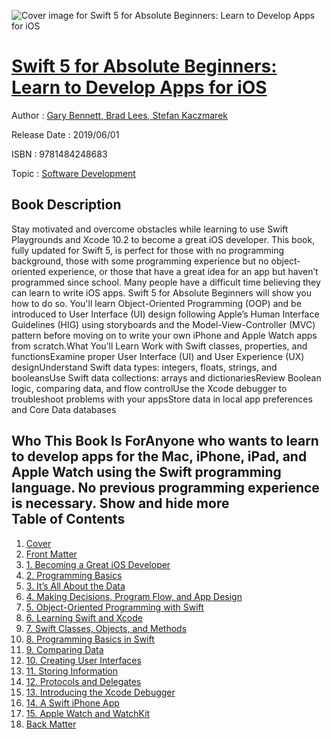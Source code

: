 ![Cover image for Swift 5 for Absolute Beginners: Learn to Develop Apps for iOS](https://imgdetail.ebookreading.net/cover/cover/20200215/EB9781484248683.jpg)

[Swift 5 for Absolute Beginners: Learn to Develop Apps for iOS](https://ebookreading.net/view/book/Swift+5+for+Absolute+Beginners%3A+Learn+to+Develop+Apps+for+iOS-EB9781484248683_1.html "Swift 5 for Absolute Beginners: Learn to Develop Apps for iOS")
====================================================================================================================

Author : [Gary Bennett](https://ebookreading.net/search/author/Gary+Bennett),[ Brad Lees](https://ebookreading.net/search/author/+Brad+Lees),[ Stefan Kaczmarek](https://ebookreading.net/search/author/+Stefan+Kaczmarek)

Release Date : 2019/06/01

ISBN : 9781484248683

Topic : [Software Development](https://ebookreading.net/search/category/software-development)

Book Description
-----------------

 Stay motivated and overcome obstacles while learning to use Swift Playgrounds and Xcode 10.2 to become a great iOS developer. This book, fully updated for Swift 5, is perfect for those with no programming background, those with some programming experience but no object-oriented experience, or those that have a great idea for an app but haven’t programmed since school.
Many people have a difficult time believing they can learn to write iOS apps. Swift 5 for Absolute Beginners will show you how to do so. You'll learn Object-Oriented Programming (OOP) and be introduced to User Interface (UI) design following Apple’s Human Interface Guidelines (HIG) using storyboards and the Model-View-Controller (MVC) pattern before moving on to write your own iPhone and Apple Watch apps from scratch.What You’ll Learn
Work      with Swift classes, properties, and functionsExamine      proper User Interface (UI) and User Experience (UX) designUnderstand      Swift data types: integers, floats, strings, and booleansUse      Swift data collections: arrays and dictionariesReview      Boolean logic, comparing data, and flow controlUse the Xcode debugger to      troubleshoot problems with your appsStore data in local app preferences and Core Data databases 

Who This Book Is ForAnyone who wants to learn to develop apps for the Mac, iPhone, iPad, and Apple Watch using the Swift programming language. No previous programming experience is necessary.
           Show and hide more                
Table of Contents
-----------------

1. [Cover](https://ebookreading.net/view/book/Swift+5+for+Absolute+Beginners%3A+Learn+to+Develop+Apps+for+iOS-EB9781484248683_1.html)
1. [Front Matter](https://ebookreading.net/view/book/Swift+5+for+Absolute+Beginners%3A+Learn+to+Develop+Apps+for+iOS-EB9781484248683_2.html)
1. [1. Becoming a Great iOS Developer](https://ebookreading.net/view/book/Swift+5+for+Absolute+Beginners%3A+Learn+to+Develop+Apps+for+iOS-EB9781484248683_3.html)
1. [2. Programming Basics](https://ebookreading.net/view/book/Swift+5+for+Absolute+Beginners%3A+Learn+to+Develop+Apps+for+iOS-EB9781484248683_4.html)
1. [3. It’s All About the Data](https://ebookreading.net/view/book/Swift+5+for+Absolute+Beginners%3A+Learn+to+Develop+Apps+for+iOS-EB9781484248683_5.html)
1. [4. Making Decisions, Program Flow, and App Design](https://ebookreading.net/view/book/Swift+5+for+Absolute+Beginners%3A+Learn+to+Develop+Apps+for+iOS-EB9781484248683_6.html)
1. [5. Object-Oriented Programming with Swift](https://ebookreading.net/view/book/Swift+5+for+Absolute+Beginners%3A+Learn+to+Develop+Apps+for+iOS-EB9781484248683_7.html)
1. [6. Learning Swift and Xcode](https://ebookreading.net/view/book/Swift+5+for+Absolute+Beginners%3A+Learn+to+Develop+Apps+for+iOS-EB9781484248683_8.html)
1. [7. Swift Classes, Objects, and Methods](https://ebookreading.net/view/book/Swift+5+for+Absolute+Beginners%3A+Learn+to+Develop+Apps+for+iOS-EB9781484248683_9.html)
1. [8. Programming Basics in Swift](https://ebookreading.net/view/book/Swift+5+for+Absolute+Beginners%3A+Learn+to+Develop+Apps+for+iOS-EB9781484248683_10.html)
1. [9. Comparing Data](https://ebookreading.net/view/book/Swift+5+for+Absolute+Beginners%3A+Learn+to+Develop+Apps+for+iOS-EB9781484248683_11.html)
1. [10. Creating User Interfaces](https://ebookreading.net/view/book/Swift+5+for+Absolute+Beginners%3A+Learn+to+Develop+Apps+for+iOS-EB9781484248683_12.html)
1. [11. Storing Information](https://ebookreading.net/view/book/Swift+5+for+Absolute+Beginners%3A+Learn+to+Develop+Apps+for+iOS-EB9781484248683_13.html)
1. [12. Protocols and Delegates](https://ebookreading.net/view/book/Swift+5+for+Absolute+Beginners%3A+Learn+to+Develop+Apps+for+iOS-EB9781484248683_14.html)
1. [13. Introducing the Xcode Debugger](https://ebookreading.net/view/book/Swift+5+for+Absolute+Beginners%3A+Learn+to+Develop+Apps+for+iOS-EB9781484248683_15.html)
1. [14. A Swift iPhone App](https://ebookreading.net/view/book/Swift+5+for+Absolute+Beginners%3A+Learn+to+Develop+Apps+for+iOS-EB9781484248683_16.html)
1. [15. Apple Watch and WatchKit](https://ebookreading.net/view/book/Swift+5+for+Absolute+Beginners%3A+Learn+to+Develop+Apps+for+iOS-EB9781484248683_17.html)
1. [Back Matter](https://ebookreading.net/view/book/Swift+5+for+Absolute+Beginners%3A+Learn+to+Develop+Apps+for+iOS-EB9781484248683_18.html)
